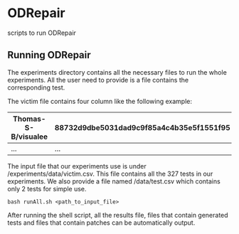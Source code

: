 # ODRepair
scripts to run ODRepair

## Running ODRepair

The experiments directory contains all the necessary files to run the whole experiments. All the user need to provide is a file contains the corresponding test.

The victim file contains four column like the following example:

|  Thomas-S-B/visualee | 88732d9dbe5031dad9c9f85a4c4b35e5f1551f95 | .	| de.strullerbaumann.visualee.dependency.boundary.DependencyContainerTest.testFindAllDependenciesWith |
| ---- | ---- | ---- | ---- |
|  ...      | ... | ...    | ...    |

The input file that our experiments use is under /experiments/data/victim.csv. This file contains all the 327 tests in our experiments. We also provide a file named /data/test.csv which contains only 2 tests for simple use.

```shell
bash runAll.sh <path_to_input_file>
```

After running the shell script, all the results file, files that contain generated tests and files that contain patches can be automatically output.
